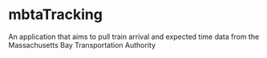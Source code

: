 mbtaTracking
============

An application that aims to pull train arrival and expected time data from the Massachusetts Bay Transportation Authority